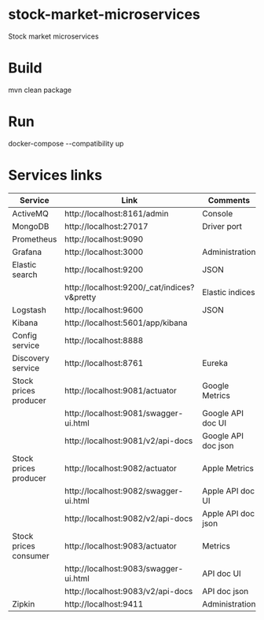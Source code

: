 # stock-market-microservices
Stock market microservices

# Build
mvn clean package

# Run
docker-compose --compatibility up

# Services links

| Service                | Link                                        | Comments             |
|------------------------|---------------------------------------------|----------------------|
| ActiveMQ               | http://localhost:8161/admin                 | Console              |
| MongoDB                | http://localhost:27017                      | Driver port          |
| Prometheus             | http://localhost:9090                       |                      |
| Grafana                | http://localhost:3000                       | Administration       |
| Elastic search         | http://localhost:9200                       | JSON                 |
|                        | http://localhost:9200/_cat/indices?v&pretty | Elastic indices      |
| Logstash               | http://localhost:9600                       | JSON                 |
| Kibana                 | http://localhost:5601/app/kibana            |                      |
| Config service         | http://localhost:8888                       |                      |
| Discovery service      | http://localhost:8761                       | Eureka               |
| Stock prices producer  | http://localhost:9081/actuator              | Google Metrics       |
|                        | http://localhost:9081/swagger-ui.html       | Google API doc UI    |
|                        | http://localhost:9081/v2/api-docs           | Google API doc json  |
| Stock prices producer  | http://localhost:9082/actuator              | Apple Metrics        |
|                        | http://localhost:9082/swagger-ui.html       | Apple API doc UI     |
|                        | http://localhost:9082/v2/api-docs           | Apple API doc json   |
| Stock prices consumer  | http://localhost:9083/actuator              | Metrics              |
|                        | http://localhost:9083/swagger-ui.html       | API doc UI           |
|                        | http://localhost:9083/v2/api-docs           | API doc json         |
| Zipkin                 | http://localhost:9411                       | Administration       |
